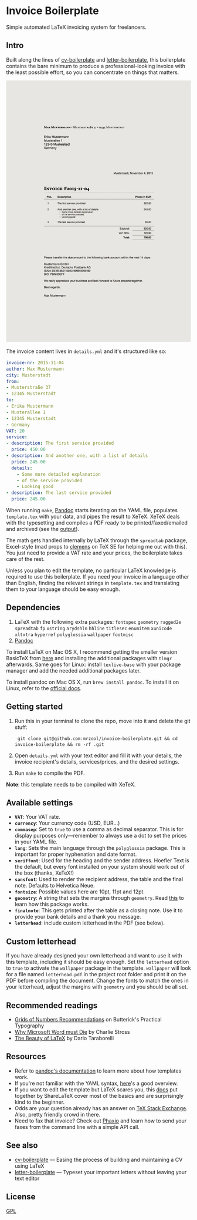 # Invoice Boilerplate

Simple automated LaTeX invoicing system for freelancers.

## Intro

Built along the lines of [cv-boilerplate](https://github.com/mrzool/cv-boilerplate) and [letter-boilerplate](https://github.com/mrzool/letter-boilerplate), this boilerplate contains the bare minimum to produce a professional-looking invoice with the least possible effort, so you can concentrate on things that matters.

![preview](preview.png)

The invoice content lives in `details.yml` and it's structured like so:

```YAML
invoice-nr: 2015-11-04
author: Max Mustermann
city: Musterstadt
from:
- Musterstraße 37
- 12345 Musterstadt
to:
- Erika Mustermann
- Musterallee 1
- 12345 Musterstadt
- Germany
VAT: 20
service:
- description: The first service provided
  price: 450.00
- description: And another one, with a list of details
  price: 245.00
  details:
    - Some more detailed explanation
    - of the service provided
    - Looking good
- description: The last service provided
  price: 245.00
```

When running `make`, [Pandoc](http://pandoc.org/) starts iterating on the YAML file, populates `template.tex` with your data, and pipes the result to XeTeX. XeTeX deals with the typesetting and compiles a PDF ready to be printed/faxed/emailed and archived (see the [output](output.pdf)).

The math gets handled internally by LaTeX through the `spreadtab` package, Excel-style (mad props to [clemens](http://tex.stackexchange.com/users/5049/clemens) on TeX SE for helping me out with this). You just need to provide a VAT rate and your prices, the boilerplate takes care of the rest.

Unless you plan to edit the template, no particular LaTeX knowledge is required to use this boilerplate. If you need your invoice in a language other than English, finding the relevant strings in `template.tex` and translating them to your language should be easy enough.

## Dependencies

1. LaTeX with the following extra packages: `fontspec` `geometry` `ragged2e` `spreadtab` `fp` `xstring` `arydshln` `hhline` `titlesec` `enumitem` `xunicode` `xltxtra` `hyperref` `polyglossia` `wallpaper` `footmisc`
2. [Pandoc](http://pandoc.org/)

To install LaTeX on Mac OS X, I recommend getting the smaller version BasicTeX from [here](https://tug.org/mactex/morepackages.html) and installing the additional packages with `tlmgr` afterwards. Same goes for Linux: install `texlive-base` with your package manager and add the needed additional packages later.

To install pandoc on Mac OS X, run `brew install pandoc`. To install it on Linux, refer to the [official docs](http://pandoc.org/installing.html).

## Getting started

1. Run this in your terminal to clone the repo, move into it and delete the git stuff: 

        git clone git@github.com:mrzool/invoice-boilerplate.git && cd invoice-boilerplate && rm -rf .git

2. Open `details.yml` with your text editor and fill it with your details, the invoice recipient's details, services/prices, and the desired settings.
2. Run `make` to compile the PDF.

**Note**: this template needs to be compiled with XeTeX.

## Available settings

- **`VAT`**: Your VAT rate.
- **`currency`**: Your currency code (USD, EUR...)
- **`commasep`**: Set to `true` to use a comma as decimal separator. This is for display purposes only—remember to always use a dot to set the prices in your YAML file.
- **`lang`**: Sets the main language through the `polyglossia` package. This is important for proper hyphenation and date format.
- **`seriffont`**: Used for the heading and the sender address. Hoefler Text is the default, but every font installed on your system should work out of the box (thanks, XeTeX!)
- **`sansfont`**: Used to render the recipient address, the table and the final note. Defaults to Helvetica Neue.
- **`fontsize`**: Possible values here are 10pt, 11pt and 12pt.
- **`geometry`**: A string that sets the margins through `geometry`. Read [this](https://www.sharelatex.com/learn/Page_size_and_margins) to learn how this package works.
- **`finalnote`**: This gets printed after the table as a closing note. Use it to provide your bank details and a thank you message.
- **`letterhead`**: include custom letterhead in the PDF (see below).

## Custom letterhead

If you have already designed your own letterhead and want to use it with this template, including it should be easy enough. Set the `letterhead` option to `true` to activate the `wallpaper` package in the template. `wallpaper` will look for a file named `letterhead.pdf` in the project root folder and print it on the PDF before compiling the document. Change the fonts to match the ones in your letterhead, adjust the margins with `geometry` and you should be all set.

## Recommended readings

- [Grids of Numbers Recommendations](http://practicaltypography.com/grids-of-numbers.html) on Butterick's Practical Typography
- [Why Microsoft Word must Die](http://www.antipope.org/charlie/blog-static/2013/10/why-microsoft-word-must-die.html) by Charlie Stross
- [The Beauty of LaTeX](http://nitens.org/taraborelli/latex) by Dario Taraborelli

## Resources

- Refer to [pandoc's documentation](http://pandoc.org/demo/example9/templates.html) to learn more about how templates work.
- If you're not familiar with the YAML syntax, [here](http://learnxinyminutes.com/docs/yaml/)'s a good overview.
- If you want to edit the template but LaTeX scares you, this [docs](https://www.sharelatex.com/learn/Main_Page) put together by ShareLaTeX cover most of the basics and are surprisingly kind to the beginner.
- Odds are your question already has an answer on [TeX Stack Exchange](https://www.sharelatex.com/learn/Main_Page). Also, pretty friendly crowd in there.
- Need to fax that invoice? Check out [Phaxio](https://www.phaxio.com/) and learn how to send your faxes from the command line with a simple API call.

## See also

- [cv-boilerplate](https://github.com/mrzool/cv-boilerplate) — Easing the process of building and maintaining a CV using LaTeX
- [letter-boilerplate](https://github.com/mrzool/letter-boilerplate) — Typeset your important letters without leaving your text editor

## License

[GPL](http://www.gnu.org/licenses/gpl-3.0.txt)
